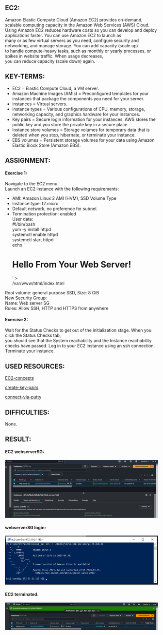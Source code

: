 ## EC2:

Amazon Elastic Compute Cloud (Amazon EC2) provides on-demand, scalable computing capacity in the Amazon Web Services (AWS) Cloud.   
Using Amazon EC2 reduces hardware costs so you can develop and deploy applications faster. You can use Amazon EC2 to launch as   
many or as few virtual servers as you need, configure security and networking, and manage storage. You can add capacity (scale up)   
to handle compute-heavy tasks, such as monthly or yearly processes, or spikes in website traffic. When usage decreases,   
you can reduce capacity (scale down) again.  

## KEY-TERMS:

* EC2 = Elastic Compute Cloud, a VM server.  
* Amazon Machine Images (AMIs) = Preconfigured templates for your instances that package the components you need for your server.  
* Instances = Virtual servers.  
* Instance types = Various configurations of CPU, memory, storage, networking capacity, and graphics hardware for your instances.  
* Key pairs = Secure login information for your instances. AWS stores the public key and you store the private key in a secure place.  
* Instance store volumes = Storage volumes for temporary data that is deleted when you stop, hibernate, or terminate your instance.  
* EBS volumes = Persistent storage volumes for your data using Amazon Elastic Block Store (Amazon EBS).  

## ASSIGNMENT:

#### Exercise 1:   
Navigate to the EC2 menu.  
Launch an EC2 instance with the following requirements:  
* AMI: Amazon Linux 2 AMI (HVM), SSD Volume Type  
* Instance type: t2.micro  
* Default network, no preference for subnet  
* Termination protection: enabled  
User data:  
    #!/bin/bash  
    yum -y install httpd  
    systemctl enable httpd  
    systemctl start httpd  
    echo '<html><h1>Hello From Your Web Server!</h1></html>' >     
    /var/www/html/index.html  
    
Root volume: general purpose SSD, Size: 8 GiB  
New Security Group:  
Name: Web server SG  
Rules: Allow SSH, HTTP and HTTPS from anywhere  

#### Exercise 2:  
Wait for the Status Checks to get out of the initialization stage. When you click the Status Checks tab,   
you should see that the System reachability and the Instance reachability checks have passed.
Log in to your EC2 instance using an ssh connection.
Terminate your instance.

## USED RESOURCES:

[EC2-concepts](https://docs.aws.amazon.com/AWSEC2/latest/UserGuide/concepts.html)

[create-key-pairs](https://docs.aws.amazon.com/AWSEC2/latest/UserGuide/create-key-pairs.html)  

[connect-via-putty](https://docs.aws.amazon.com/AWSEC2/latest/UserGuide/putty.html)  

## DIFFICULTIES:
None.

## RESULT:

#### EC2 webserverSG: 
![instance-details](../00_includes/AWS-01/AWS-06.0_ec2webserverSG.png)  

#### webserverSG login:  
![EC2-login](../00_includes/AWS-01/AWS-06.1-EC2login.png)  

#### EC2 terminated.  
![EC2-terminated](../00_includes/AWS-01/AWS-06.2-EC2terminated.png)

